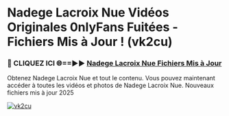 # Nadege Lacroix Nue Vidéos Originales 0nlyFans Fuitées - Fichiers Mis à Jour ! (vk2cu)

<h3>🔴 CLIQUEZ ICI 🌐==►► <a href="https://tinyurl.com/2pmr4ezf" rel="nofollow">Nadege Lacroix Nue Fichiers Mis à Jour</a></h3>

Obtenez Nadege Lacroix Nue et tout le contenu. Vous pouvez maintenant accéder à toutes les vidéos et photos de Nadege Lacroix Nue. Nouveaux fichiers mis à jour 2025

[![vk2cu](https://i.imgur.com/6SNvagu.gif)](https://tinyurl.com/2pmr4ezf)
